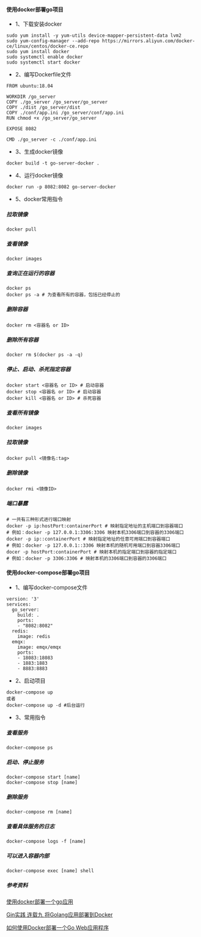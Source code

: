 #### 使用docker部署go项目
* 1、下载安装docker
```cassandraql
sudo yum install -y yum-utils device-mapper-persistent-data lvm2 
sudo yum-config-manager --add-repo https://mirrors.aliyun.com/docker-ce/linux/centos/docker-ce.repo 
sudo yum install docker
sudo systemctl enable docker
sudo systemctl start docker
```
* 2、编写Dockerfile文件
```cassandraql
FROM ubuntu:18.04

WORKDIR /go_server
COPY ./go_server /go_server/go_server
COPY ./dist /go_server/dist
COPY ./conf/app.ini /go_server/conf/app.ini
RUN chmod +x /go_server/go_server

EXPOSE 8082

CMD ./go_server -c ./conf/app.ini
```
* 3、生成docker镜像
```cassandraql
docker build -t go-server-docker .
```
* 4、运行docker镜像
```cassandraql
docker run -p 8082:8082 go-server-docker
```
* 5、docker常用指令
##### 拉取镜像
```cassandraql
docker pull 
```
##### 查看镜像
```cassandraql
docker images
```
##### 查询正在运行的容器
```cassandraql
docker ps
docker ps -a # 为查看所有的容器，包括已经停止的
```
##### 删除容器
```cassandraql
docker rm <容器名 or ID>
```
##### 删除所有容器
```cassandraql
docker rm $(docker ps -a -q)
```
##### 停止、启动、杀死指定容器
```cassandraql
docker start <容器名 or ID> # 启动容器
docker stop <容器名 or ID> # 启动容器
docker kill <容器名 or ID> # 杀死容器
```
##### 查看所有镜像
```cassandraql
docker images
```
##### 拉取镜像
```cassandraql
docker pull <镜像名:tag>
```
##### 删除镜像
```cassandraql
docker rmi <镜像ID>
```
##### 端口暴露
```cassandraql
# 一共有三种形式进行端口映射
docker -p ip:hostPort:containerPort # 映射指定地址的主机端口到容器端口
# 例如：docker -p 127.0.0.1:3306:3306 映射本机3306端口到容器的3306端口
docker -p ip::containerPort # 映射指定地址的任意可用端口到容器端口
# 例如：docker -p 127.0.0.1::3306 映射本机的随机可用端口到容器3306端口
docer -p hostPort:containerPort # 映射本机的指定端口到容器的指定端口
# 例如：docker -p 3306:3306 # 映射本机的3306端口到容器的3306端口
```

#### 使用docker-compose部署go项目
* 1、编写docker-compose文件
```text
version: '3'
services:
  go_server:
    build: .
    ports:
    - "8082:8082"
  redis:
    image: redis
  emqx:
    image: emqx/emqx
    ports:
    - 18083:18083
    - 1883:1883
    - 8883:8883
```
* 2、启动项目
```text
docker-compose up
或者
docker-compose up -d #后台运行
```
* 3、常用指令
##### 查看服务
```text
docker-compose ps
```
##### 启动、停止服务
```text
docker-compose start [name]
docker-compose stop [name]
```
##### 删除服务
```text
docker-compose rm [name]
```
##### 查看具体服务的日志
```text
docker-compose logs -f [name]
```
##### 可以进入容器内部
```text
docker-compose exec [name] shell
```

##### 参考资料
[使用docker部署一个go应用](https://www.cnblogs.com/ricklz/p/12860434.html)

[Gin实践 连载九 将Golang应用部署到Docker](https://segmentfault.com/a/1190000013960558)

[如何使用Docker部署一个Go Web应用程序](http://dockone.io/article/1269)